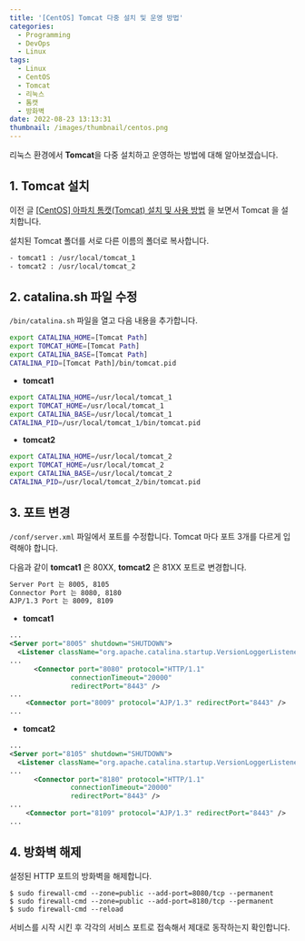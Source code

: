 ```yaml
---
title: '[CentOS] Tomcat 다중 설치 및 운영 방법'
categories:
  - Programming
  - DevOps
  - Linux
tags:
  - Linux
  - CentOS
  - Tomcat
  - 리눅스
  - 톰캣
  - 방화벽
date: 2022-08-23 13:13:31
thumbnail: /images/thumbnail/centos.png
---
```


리눅스 환경에서 **Tomcat**을 다중 설치하고 운영하는 방법에 대해 알아보겠습니다.

## 1. Tomcat 설치

이전 글 [[CentOS] 아파치 톰캣(Tomcat) 설치 및 사용 방법](https://hgko1207.github.io/2020/10/12/linux-7/) 을 보면서 Tomcat 을 설치합니다.

설치된 Tomcat 폴더를 서로 다른 이름의 폴더로 복사합니다.

```bash
- tomcat1 : /usr/local/tomcat_1
- tomcat2 : /usr/local/tomcat_2
```

## 2. catalina.sh 파일 수정

`/bin/catalina.sh` 파일을 열고 다음 내용을 추가합니다.

```sh
export CATALINA_HOME=[Tomcat Path]
export TOMCAT_HOME=[Tomcat Path]
export CATALINA_BASE=[Tomcat Path]
CATALINA_PID=[Tomcat Path]/bin/tomcat.pid
```

- **tomcat1**

```sh
export CATALINA_HOME=/usr/local/tomcat_1
export TOMCAT_HOME=/usr/local/tomcat_1
export CATALINA_BASE=/usr/local/tomcat_1
CATALINA_PID=/usr/local/tomcat_1/bin/tomcat.pid
```

- **tomcat2**

```sh
export CATALINA_HOME=/usr/local/tomcat_2
export TOMCAT_HOME=/usr/local/tomcat_2
export CATALINA_BASE=/usr/local/tomcat_2
CATALINA_PID=/usr/local/tomcat_2/bin/tomcat.pid
```

## 3. 포트 변경

`/conf/server.xml` 파일에서 포트를 수정합니다. Tomcat 마다 포트 3개를 다르게 입력해야 합니다.

다음과 같이 **tomcat1** 은 80XX, **tomcat2** 은 81XX 포트로 변경합니다.

```sh
Server Port 는 8005, 8105
Connector Port 는 8080, 8180
AJP/1.3 Port 는 8009, 8109
```

- **tomcat1**

```xml
...
<Server port="8005" shutdown="SHUTDOWN">
  <Listener className="org.apache.catalina.startup.VersionLoggerListener" />
...
      <Connector port="8080" protocol="HTTP/1.1"
               connectionTimeout="20000"
               redirectPort="8443" />
...
    <Connector port="8009" protocol="AJP/1.3" redirectPort="8443" />
...
```

- **tomcat2**

```xml
...
<Server port="8105" shutdown="SHUTDOWN">
  <Listener className="org.apache.catalina.startup.VersionLoggerListener" />
...
      <Connector port="8180" protocol="HTTP/1.1"
               connectionTimeout="20000"
               redirectPort="8443" />
...
    <Connector port="8109" protocol="AJP/1.3" redirectPort="8443" />
...
```

## 4. 방화벽 해제

설정된 HTTP 포트의 방화벽을 해제합니다.

```shell
$ sudo firewall-cmd --zone=public --add-port=8080/tcp --permanent
$ sudo firewall-cmd --zone=public --add-port=8180/tcp --permanent
$ sudo firewall-cmd --reload
```

서비스를 시작 시킨 후 각각의 서비스 포트로 접속해서 제대로 동작하는지 확인합니다.
